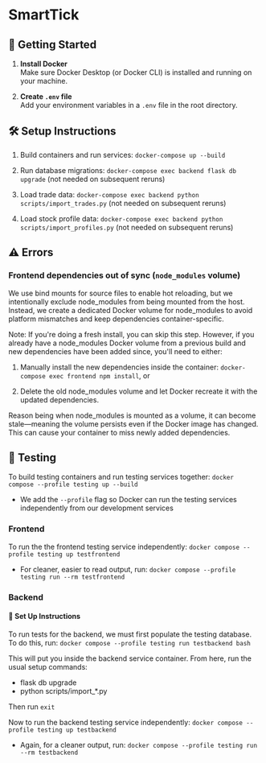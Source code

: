 # SmartTick

## 🚀 Getting Started

1. **Install Docker**  
   Make sure Docker Desktop (or Docker CLI) is installed and running on your machine.

2. **Create `.env` file**  
   Add your environment variables in a `.env` file in the root directory.

## 🛠️ Setup Instructions

1. Build containers and run services: `docker-compose up --build`

2. Run database migrations: `docker-compose exec backend flask db upgrade` (not needed on subsequent reruns)

3. Load trade data: `docker-compose exec backend python scripts/import_trades.py` (not needed on subsequent reruns)

4. Load stock profile data: `docker-compose exec backend python scripts/import_profiles.py` (not needed on subsequent reruns)

## ⚠️ Errors

### Frontend dependencies out of sync (`node_modules` volume)

We use bind mounts for source files to enable hot reloading, but we intentionally exclude node_modules from being mounted from the host. Instead, we create a dedicated Docker volume for node_modules to avoid platform mismatches and keep dependencies container-specific.

Note: If you're doing a fresh install, you can skip this step. However, if you already have a node_modules Docker volume from a previous build and new dependencies have been added since, you'll need to either:

1. Manually install the new dependencies inside the container: `docker-compose exec frontend npm install`, or  

2. Delete the old node_modules volume and let Docker recreate it with the updated dependencies.

Reason being when node_modules is mounted as a volume, it can become stale—meaning the volume persists even if the Docker image has changed. This can cause your container to miss newly added dependencies.

## :mag_right: Testing

To build testing containers and run testing services together: `docker compose --profile testing up --build`
+ We add the `--profile` flag so Docker can run the testing services independently from our development services

### Frontend 
To run the the frontend testing service independently: `docker compose --profile testing up testfrontend` 
+ For cleaner, easier to read output, run: `docker compose --profile testing run --rm testfrontend` 

### Backend

#### :wrench: Set Up Instructions 
To run tests for the backend, we must first populate the testing database.
To do this, run: `docker compose --profile testing run testbackend bash` 

This will put you inside the backend service container. 
From here, run the usual setup commands:
+ flask db upgrade 
+ python scripts/import_*.py

Then run `exit` 

Now to run the backend testing service independently: `docker compose --profile testing up testbackend`
+ Again, for a cleaner output, run: `docker compose --profile testing run --rm testbackend` 
